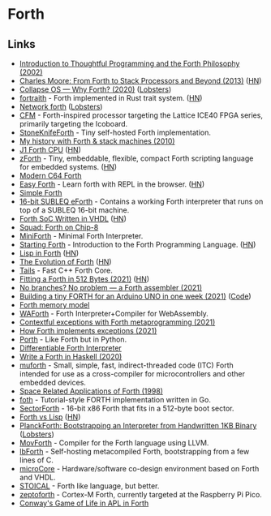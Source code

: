 # Forth

## Links

- [Introduction to Thoughtful Programming and the Forth Philosophy (2002)](http://www.ultratechnology.com/forththoughts.htm)
- [Charles Moore: From Forth to Stack Processors and Beyond (2013)](http://www.cpushack.com/2013/02/21/charles-moore-forth-stack-processors/) ([HN](https://news.ycombinator.com/item?id=22865360))
- [Collapse OS — Why Forth? (2020)](https://collapseos.org/forth.html) ([Lobsters](https://lobste.rs/s/t26h1l/collapse_os_why_forth))
- [fortraith](https://github.com/Ashymad/fortraith) - Forth implemented in Rust trait system. ([HN](https://news.ycombinator.com/item?id=23501474))
- [Network forth](http://www.sandelman.ca/People/Michael_Richardson/network-forth.html) ([Lobsters](https://lobste.rs/s/nemayk/network_forth))
- [CFM](https://github.com/cbiffle/cfm) - Forth-inspired processor targeting the Lattice ICE40 FPGA series, primarily targeting the Icoboard.
- [StoneKnifeForth](https://github.com/kragen/stoneknifeforth) - Tiny self-hosted Forth implementation.
- [My history with Forth & stack machines (2010)](http://yosefk.com/blog/my-history-with-forth-stack-machines.html)
- [J1 Forth CPU](https://www.excamera.com/sphinx/fpga-j1.html) ([HN](https://news.ycombinator.com/item?id=25759576))
- [zForth](https://github.com/zevv/zForth) - Tiny, embeddable, flexible, compact Forth scripting language for embedded systems. ([HN](https://news.ycombinator.com/item?id=25772483))
- [Modern C64 Forth](https://github.com/jkotlinski/durexforth)
- [Easy Forth](https://skilldrick.github.io/easyforth/) - Learn forth with REPL in the browser. ([HN](https://news.ycombinator.com/item?id=26164275))
- [Simple Forth](http://www.murphywong.net/hello/simple.htm)
- [16-bit SUBLEQ eForth](https://github.com/howerj/subleq) - Contains a working Forth interpreter that runs on top of a SUBLEQ 16-bit machine.
- [Forth SoC Written in VHDL](https://github.com/howerj/forth-cpu) ([HN](https://news.ycombinator.com/item?id=26182925))
- [Squad: Forth on Chip-8](https://internet-janitor.itch.io/squad)
- [MiniForth](https://github.com/davidjade/MiniForth) - Minimal Forth Interpreter.
- [Starting Forth](https://www.forth.com/starting-forth/) - Introduction to the Forth Programming Language. ([HN](https://news.ycombinator.com/item?id=26677630))
- [Lisp in Forth](https://github.com/schani/forthlisp) ([HN](https://news.ycombinator.com/item?id=26882117))
- [The Evolution of Forth](https://www.forth.com/resources/forth-programming-language/) ([HN](https://news.ycombinator.com/item?id=26924304))
- [Tails](https://github.com/snej/tails) - Fast C++ Forth Core.
- [Fitting a Forth in 512 Bytes (2021)](https://niedzejkob.p4.team/bootstrap/miniforth/) ([HN](https://news.ycombinator.com/item?id=27477599))
- [No branches? No problem — a Forth assembler (2021)](https://niedzejkob.p4.team/bootstrap/branches/)
- [Building a tiny FORTH for an Arduino UNO in one week (2021)](https://www.thanassis.space/miniforth.html) ([Code](https://github.com/ttsiodras/MiniForth))
- [Forth memory model](https://side-effects.neocities.org/technology/memory-model.html)
- [WAForth](https://github.com/remko/waforth) - Forth Interpreter+Compiler for WebAssembly.
- [Contextful exceptions with Forth metaprogramming (2021)](https://niedzejkob.p4.team/bootstrap/exception-context/)
- [How Forth implements exceptions (2021)](https://niedzejkob.p4.team/bootstrap/throw-catch/)
- [Porth](https://github.com/tsoding/porth) - Like Forth but in Python.
- [Differentiable Forth Interpreter](https://github.com/uclnlp/d4)
- [Write a Forth in Haskell (2020)](https://glitchbra.in/post/write-a-forth-in-haskell-intro/)
- [muforth](https://github.com/nimblemachines/muforth) - Small, simple, fast, indirect-threaded code (ITC) Forth intended for use as a cross-compiler for microcontrollers and other embedded devices.
- [Space Related Applications of Forth (1998)](https://web.archive.org/web/19990125085748/http://forth.gsfc.nasa.gov/)
- [foth](https://github.com/skx/foth) - Tutorial-style FORTH implementation written in Go.
- [SectorForth](https://github.com/cesarblum/sectorforth) - 16-bit x86 Forth that fits in a 512-byte boot sector.
- [Forth vs Lisp](https://wiki.c2.com/?ForthVsLisp) ([HN](https://news.ycombinator.com/item?id=29243476))
- [PlanckForth: Bootstrapping an Interpreter from Handwritten 1KB Binary](https://github.com/nineties/planckforth) ([Lobsters](https://lobste.rs/s/ti8tq3/bootstrapping_forth_interpreter_from))
- [MovForth](https://github.com/Reschivon/movForth) - Compiler for the Forth language using LLVM.
- [lbForth](https://github.com/larsbrinkhoff/lbForth) - Self-hosting metacompiled Forth, bootstrapping from a few lines of C.
- [microCore](https://github.com/microCore-VHDL/microCore) - Hardware/software co-design environment based on Forth and VHDL.
- [STOICAL](https://github.com/mikewarot/stoical) - Forth like language, but better.
- [zeptoforth](https://github.com/tabemann/zeptoforth) - Cortex-M Forth, currently targeted at the Raspberry Pi Pico.
- [Conway's Game of Life in APL in Forth](https://github.com/chmykh/apl-life)
